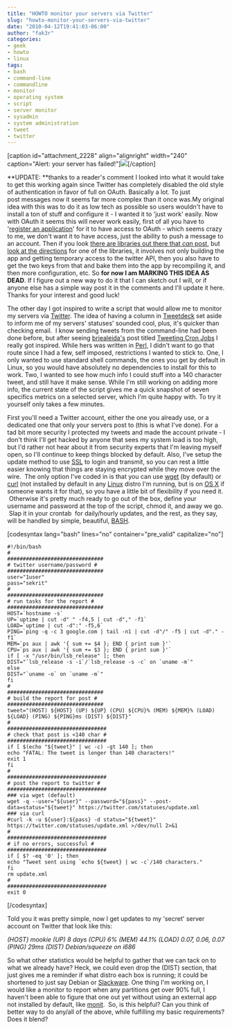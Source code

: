 ```yaml
---
title: "HOWTO monitor your servers via Twitter"
slug: "howto-monitor-your-servers-via-twitter"
date: "2010-04-12T19:41:03-06:00"
author: "fak3r"
categories:
- geek
- howto
- linux
tags:
- bash
- command-line
- commandline
- monitor
- operating system
- script
- server monitor
- sysadmin
- system administration
- tweet
- twitter
---
```


[caption id="attachment_2228" align="alignright" width="240" caption="Alert: your server has failed!"][![](http://fak3r.com/wp-content/uploads/2010/04/twitter_fail_whale.jpg)](http://fak3r.com/wp-content/uploads/2010/04/twitter_fail_whale.jpg)[/caption]

**UPDATE: **thanks to a reader's comment I looked into what it would take to get this working again since Twitter has completely disabled the old style of authentication in favor of full on OAuth. Basically a lot. To just post messages now it seems far more complex than it once was.My original idea with this was to do it as low tech as possible so users wouldn't have to install a ton of stuff and configure it - I wanted it to 'just work' easily. Now with OAuth it seems this will never work easily, first of all you have to '[register an application](http://dev.twitter.com/apps/new)' for it to have access to OAuth - which seems crazy to me, we don't want it to have access, just the ability to push a message to an account. Then if you look [there are libraries out there that *can* post](//apiwiki.twitter.com/OAuth-Examples), but [look at the directions](http://github.com/abraham/twitteroauth/blob/master/DOCUMENTATION) for one of the libraries, it involves not only building the app and getting temporary access to the twitter API, then you also have to get the two keys from that and bake them into the app by recompiling it, and then more configuration, etc. So **for now I am MARKING THIS IDEA AS DEAD**. If I figure out a new way to do it that I can sketch out I will, or if anyone else has a simple way post it in the comments and I'll update it here. Thanks for your interest and good luck!


<!-- more -->




The other day I got inspired to write a script that would allow me to monitor my servers via [Twitter](http://twitter.com/). The idea of having a column in [Tweetdeck](http://www.tweetdeck.com/) set aside to inform me of my servers' statuses' sounded cool, plus, it's quicker than checking email.  I know sending tweets from the command-line had been done before, but after seeing [briealeida's](http://unixsysadmin.org) post titled [Tweeting Cron Jobs](http://unixsysadmin.org/tweeting-cron-jobs/) I really got inspired.  While hers was written in [Perl](http://www.perl.org/), I didn't want to go that route since I had a few, self imposed, restrictions I wanted to stick to.  One, I only wanted to use standard shell commands, the ones you get by default in Linux, so you would have absolutely no dependencies to install for this to work.  Two, I wanted to see how much info I could stuff into a 140 character tweet, and still have it make sense.  While I'm still working on adding more info, the current state of the script gives me a quick snapshot of seven specifics metrics on a selected server, which I'm quite happy with.  To try it yourself only takes a few minutes.


First you'll need a Twitter account, either the one you already use, or a dedicated one that only your servers post to (this is what I've done).  For a tad bit more security I protected my tweets and made the account private - I don't think I'll get hacked by anyone that sees my system load is too high, but I'd rather not hear about it from security experts that I'm leaving myself open, so I'll continue to keep things blocked by default.  Also, I've setup the update method to use [SSL](http://www.openssl.org/) to login and transmit, so you can rest a little easier knowing that things are staying encrypted while they move over the wire.  The only option I've coded in is that you can use [wget](http://www.gnu.org/software/wget/) (by default) or [curl](http://curl.haxx.se/) (not installed by default in any [Linux](http://kernel.org/) distro I'm running, but is on [OS X](http://www.apple.com/macosx/) if someone wants it for that), so you have a little bit of flexibility if you need it.  Otherwise it's pretty much ready to go out of the box, define your username and password at the top of the script, chmod it, and away we go.  Slap it in your crontab  for daily/hourly updates, and the rest, as they say, will be handled by simple, beautiful, [BASH](http://www.gnu.org/software/bash/).

[codesyntax lang="bash" lines="no" container="pre_valid" capitalize="no"]

    
    #!/bin/bash
    #
    ###############################
    # twitter username/password #
    ###############################
    user="1user"
    pass="sekrit"
    #
    ###############################
    # run tasks for the report #
    ###############################
    HOST=`hostname -s`
    UP=`uptime | cut -d" " -f4,5 | cut -d"," -f1`
    LOAD=`uptime | cut -d":" -f5,6`
    PING=`ping -q -c 3 google.com | tail -n1 | cut -d"/" -f5 | cut -d"." -f1`
    MEM=`ps aux | awk '{ sum += $4 }; END { print sum }'`
    CPU=`ps aux | awk '{ sum += $3 }; END { print sum }'`
    if [ -x "/usr/bin/lsb_release" ]; then
    DIST="`lsb_release -s -i`/`lsb_release -s -c` on `uname -m`"
    else
    DIST="`uname -o` on `uname -m`"
    fi
    #
    ###############################
    # build the report for post #
    ###############################
    tweet="(HOST) ${HOST} (UP) ${UP} (CPU) ${CPU}% (MEM) ${MEM}% (LOAD) ${LOAD} (PING) ${PING}ms (DIST) ${DIST}"
    #
    ################################
    # check that post is <140 char #
    ################################
    if [ $(echo "${tweet}" | wc -c) -gt 140 ]; then
    echo "FATAL: The tweet is longer than 140 characters!"
    exit 1
    fi
    #
    ################################
    # post the report to twitter #
    ################################
    ### via wget (default)
    wget -q --user="${user}" --password="${pass}" --post-data=status="${tweet}" https://twitter.com/statuses/update.xml
    ### via curl
    #curl -k -u ${user}:${pass} -d status="${tweet}" https://twitter.com/statuses/update.xml >/dev/null 2>&1
    #
    ################################
    # if no errors, successful #
    ################################
    if [ $? -eq '0' ]; then
    echo "Tweet sent using `echo ${tweet} | wc -c`/140 characters."
    fi
    rm update.xml
    #
    ################################
    exit 0


[/codesyntax]

Told you it was pretty simple, now I get updates to my 'secret' server account on Twitter that look like this:


_(HOST) mookie (UP) 8 days (CPU) 6% (MEM) 44.1% (LOAD) 0.07, 0.06, 0.07 (PING) 29ms (DIST) Debian/squeeze on i686_


So what other statistics would be helpful to gather that we can tack on to what we already have?  Heck, we could even drop the (DIST) section, that just gives me a reminder if what distro each box is running; it could be shortened to just say Debian or [Slackware](http://www.slackware.com/).  One thing I'm working on, I would like a monitor to report when any partitions get over 90% full, I haven't been able to figure that one out yet without using an external app not installed by default, like [monit](http://mmonit.com/monit/).  So, is this helpful?  Can you think of better way to do any/all of the above, while fulfilling my basic requirements?  Does it blend?
